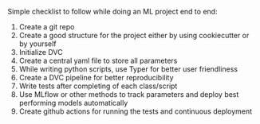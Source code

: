 Simple checklist to follow while doing an ML project end to end:

1. Create a git repo 
2. Create a good structure for the project either by using cookiecutter or by yourself
3. Initialize DVC
4. Create a central yaml file to store all parameters
5. While writing python scripts, use Typer for better user friendliness
6. Create a DVC pipeline for better reproducibility
7. Write tests after completing of each class/script
8. Use MLflow or other methods to track parameters and deploy best performing models automatically 
9. Create github actions for running the tests and continuous deployment
